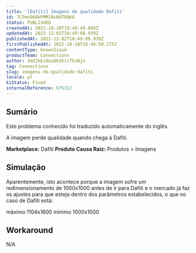 ```yaml
---
title: '[Dafiti] Imagens de qualidade Dafiti'
id: 7C5ms968kPMM1NcNUT0QKU
status: PUBLISHED
createdAt: 2022-10-10T18:48:49.694Z
updatedAt: 2022-12-02T18:49:08.939Z
publishedAt: 2022-12-02T18:49:08.939Z
firstPublishedAt: 2022-10-10T18:48:50.275Z
contentType: knownIssue
productTeam: Connections
author: 2mXZkbi0oi061KicTExNjo
tag: Connections
slug: imagens-de-qualidade-dafiti
locale: pt
kiStatus: Fixed
internalReference: 675317
---
```


## Sumário

<div class="alert alert-info">
  <p>Este problema conhecido foi traduzido automaticamente do inglês.</p>
</div>


A imagem perde qualidade quando chega à Dafiti.

**Marketplace:** Dafiti
**Produto Causa Raiz:** Produtos > Imagens




## Simulação


Aparentemente, isto acontece porque a imagem sofre um redimensionamento de 1000x1000 antes de ir para Dafiti e o mercado já faz os ajustes para que esteja dentro dos parâmetros estabelecidos, o que no caso de Dafiti está:

máximo 1104x1600
minimo 1000x1000



## Workaround


N/A

